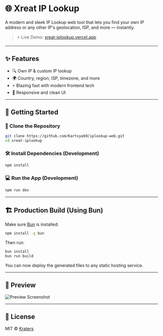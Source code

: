 # 🌐 Xreat IP Lookup

A modern and sleek IP Lookup web tool that lets you find your own IP address or any other IP's geolocation, ISP, and more — instantly.

> ⚡ Live Demo: [xreat-iplookup.vercel.app](https://xreat-iplookup.vercel.app/)

---

## ✨ Features

- 🔍 Own IP & custom IP lookup
- 🌍 Country, region, ISP, timezone, and more
- ⚡ Blazing fast with modern frontend tech
- 📱 Responsive and clean UI

---

## 🚀 Getting Started

### 🧱 Clone the Repository

```bash
git clone https://github.com/Kartvya69/iplookup-web.git
cd xreat-iplookup
```

### 🛠 Install Dependencies (Development)

```bash
npm install
```

### 💻 Run the App (Development)

```bash
npm run dev
```

---

## 🏗 Production Build (Using Bun)

Make sure [Bun](https://bun.sh) is installed:

```bash
npm install -g bun
```

Then run:

```bash
bun install
bun run build
```

You can now deploy the generated files to any static hosting service.

---

## 📸 Preview

![Preview Screenshot](https://ibb.co/3Yss0MRm)

---

## 📄 License

MIT © [Kraters](https://github.com/Kartvya69)
